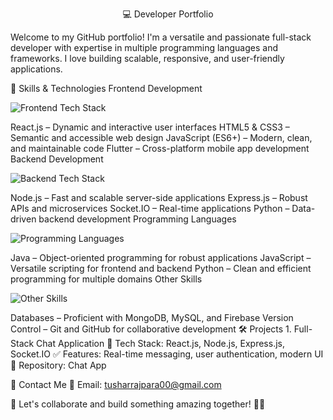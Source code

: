 <p align="center">💻 Developer Portfolio</p>
Welcome to my GitHub portfolio! I'm a versatile and passionate full-stack developer with expertise in multiple programming languages and frameworks. I love building scalable, responsive, and user-friendly applications.

🚀 Skills & Technologies
Frontend Development
<p> <img src="https://skillicons.dev/icons?i=react,html,css,js,flutter" alt="Frontend Tech Stack"/> </p>
React.js – Dynamic and interactive user interfaces
HTML5 & CSS3 – Semantic and accessible web design
JavaScript (ES6+) – Modern, clean, and maintainable code
Flutter – Cross-platform mobile app development
Backend Development
<p> <img src="https://skillicons.dev/icons?i=nodejs,express,python" alt="Backend Tech Stack"/> </p>
Node.js – Fast and scalable server-side applications
Express.js – Robust APIs and microservices
Socket.IO – Real-time applications
Python – Data-driven backend development
Programming Languages
<p> <img src="https://skillicons.dev/icons?i=java,js,python" alt="Programming Languages"/> </p>
Java – Object-oriented programming for robust applications
JavaScript – Versatile scripting for frontend and backend
Python – Clean and efficient programming for multiple domains
Other Skills
<p> <img src="https://skillicons.dev/icons?i=mongodb,mysql,firebase,git,github" alt="Other Skills"/> </p>
Databases – Proficient with MongoDB, MySQL, and Firebase
Version Control – Git and GitHub for collaborative development
🛠️ Projects
1. Full-Stack Chat Application
📌 Tech Stack: React.js, Node.js, Express.js, Socket.IO
✅ Features: Real-time messaging, user authentication, modern UI
🔗 Repository: Chat App

🌟 Contact Me
📧 Email: tusharrajpara00@gmail.com

📌 Let's collaborate and build something amazing together! 🚀✨
